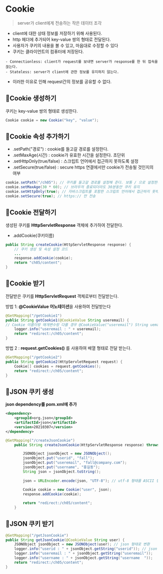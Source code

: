 
# Cookie
> server가 client에게 전송하는 작은 데이터 조각
- client에 대한 상태 정보를 저장하기 위해 사용된다.
- http 헤더에 추가되어 key-value 쌍의 형태로 전달된다.
- 사용자가 쿠키의 내용을 볼 수 있고, 마음대로 수정할 수 있다
- 쿠키는 클라이언트의 컴퓨터에 저장된다.
```
- Connectionless: client가 request를 보내면 server가 response를 한 뒤 접속을 끊는다.
- Stateless: server가 client에 관한 정보를 유지하지 않는다.
```
- 이러한 이유로 인해 request간의 정보를 공유할 수 없다. 

## 🍪Cookie 생성하기
쿠키는 key-value 쌍의 형태로 생성한다.
```java
Cookie cookie = new Cookie("key", "value");
```

## 🍩Cookie 속성 추가하기
- .setPath("경로") : cookie를 들고갈 경로를 설정한다.
- .setMaxAge(시간) : cookie가 유효한 시간을 설정한다. 초단위
- .setHttpOnly(true/false) : 스크립트 언어에서 접근하지 못하도록 설정
- .setSecure(true/false) : secure https 연결에서만 cookie가 전송될 것인지의 여부
```java
cookie.setPath("/ch05"); // 쿠키를 들고갈 경로를 설정해 준다. 보통 / 으로 설정한다.
cookie.setMaxAge(30 * 60); // 브라우저 종료되더라도 30분동안 쿠키 유지
cookie.setHttpOnly(true); // 자바스크립트를 포함한 스크립트 언어에서 접근하지 못하도록 설정.
cookie.setSecure(true); // https:// 만 전송
```

## 🎂Cookie 전달하기
생성된 쿠키를 **HttpServletResponse** 객체에 추가하여 전달한다.
- .addCookie(쿠키이름)
```java
public String createCookie(HttpServletResponse response) {
	// 쿠키 생성 및 속성 설정 코드
	...
	response.addCookie(cookie);
	return "ch05/content";
}
```
## 🍰Cookie 받기
전달받은 쿠키를 **HttpServletRequest** 객체로부터 전달받는다.

방법 1: **@CookieValue 어노테이션**을 사용하여 전달받는다
```java
@GetMapping("/getCookie1")
public String getCookie1(@CookieValue String useremail) {
// Cookie 이름이랑 매개변수랑 다를 경우 @CookieValue("useremail") String uemail 로 사용가능
	logger.info("useremail : " + useremail);
	return "redirect:/ch05/content";
}
```

방법 2 : **request.getCookies()** 를 사용하여 배열 형태로 전달 받는다.

```java
@GetMapping("/getCookie2")
public String getCookie2(HttpServletRequest request) {
	Cookie[] cookies = request.getCookies();
	return "redirect:/ch05/content";
}
```

## 🧁JSON 쿠키 생성
**json dependency를 pom.xml에 추가**
```xml
<dependency>
	<groupId>org.json</groupId>
	<artifactId>json</artifactId>
	<version>20210307</version>
</dependency>
```
```java
@GetMapping("/createJsonCookie")
	public String createJsonCookie(HttpServletResponse response) throws UnsupportedEncodingException {

		JSONObject jsonObject = new JSONObject();
		jsonObject.put("userid", "fall");
		jsonObject.put("useremail", "fall@company.com");
		jsonObject.put("username", "홍길동");
		String json = jsonObject.toString();
		
		json = URLEncoder.encode(json, "UTF-8"); // utf-8 형태를 ASCII 형태로 인코딩
		
		Cookie cookie = new Cookie("user", json);
		response.addCookie(cookie);

		return "redirect:/ch05/content";
	}
```

## 🍫JSON 쿠키 받기
```java
@GetMapping("/getJsonCookie")
public String getJsonCookie(@CookieValue String user) {
	JSONObject jsonObject = new JSONObject(user); // json 형태로 변환
	logger.info("userid : " + jsonObject.getString("userid")); // json value 얻어오기
	logger.info("useremail : " + jsonObject.getString("useremail"));
	logger.info("username : " + jsonObject.getString("username	"));
	return "redirect:/ch05/content";
}
```